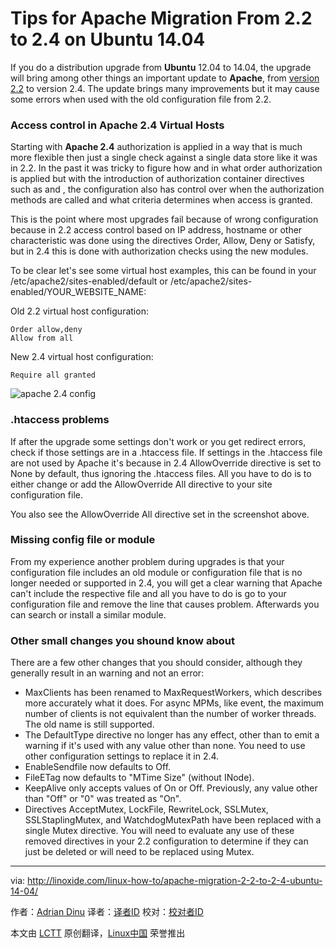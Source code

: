 Tips for Apache Migration From 2.2 to 2.4 on Ubuntu 14.04
================================================================================
If you do a distribution upgrade from **Ubuntu** 12.04 to 14.04, the upgrade will bring among other things an important update to **Apache**, from [version 2.2][1] to version 2.4. The update brings many improvements but it may cause some errors when used with the old configuration file from 2.2.

### Access control in Apache 2.4 Virtual Hosts ###

Starting with **Apache 2.4** authorization is applied in a way that is much more flexible then just a single check against a single data store like it was in 2.2. In the past it was tricky to figure how and in what order authorization is applied but with the introduction of authorization container directives such as and , the configuration also has control over when the authorization methods are called and what criteria determines when access is granted.

This is the point where most upgrades fail because of wrong configuration because in 2.2 access control based on IP address, hostname or other characteristic was done using the directives Order, Allow, Deny or Satisfy, but in 2.4 this is done with authorization checks using the new modules.

To be clear let's see some virtual host examples, this can be found in your /etc/apache2/sites-enabled/default or /etc/apache2/sites-enabled/YOUR_WEBSITE_NAME:

Old 2.2 virtual host configuration:

    Order allow,deny
    Allow from all

New 2.4 virtual host configuration:

    Require all granted

![apache 2.4 config](http://blog.linoxide.com/wp-content/uploads/2014/12/apache-2.4-config.jpg)

### .htaccess problems ###

If after the upgrade some settings don't work or you get redirect errors, check if those settings are in a .htaccess file. If settings in the .htaccess file are not used by Apache it's because in 2.4 AllowOverride directive is set to None by default, thus ignoring the .htaccess files. All you have to do is to either change or add the AllowOverride All directive to your site configuration file.

You also see the AllowOverride All directive set in the screenshot above.

### Missing config file or module ###

From my experience another problem during upgrades is that your configuration file includes an old module or configuration file that is no longer needed or supported in 2.4, you will get a clear warning that Apache can't include the respective file and all you have to do is go to your configuration file and remove the line that causes problem. Afterwards you can search or install a similar module.

### Other small changes you shound know about ###

There are a few other changes that you should consider, although they generally result in an warning and not an error:

- MaxClients has been renamed to MaxRequestWorkers, which describes more accurately what it does. For async MPMs, like event, the maximum number of clients is not equivalent than the number of worker threads. The old name is still supported.
- The DefaultType directive no longer has any effect, other than to emit a warning if it's used with any value other than none. You need to use other configuration settings to replace it in 2.4.
- EnableSendfile now defaults to Off.
- FileETag now defaults to "MTime Size" (without INode).
- KeepAlive only accepts values of On or Off. Previously, any value other than "Off" or "0" was treated as "On".
- Directives AcceptMutex, LockFile, RewriteLock, SSLMutex, SSLStaplingMutex, and WatchdogMutexPath have been replaced with a single Mutex directive. You will need to evaluate any use of these removed directives in your 2.2 configuration to determine if they can just be deleted or will need to be replaced using Mutex.

--------------------------------------------------------------------------------

via: http://linoxide.com/linux-how-to/apache-migration-2-2-to-2-4-ubuntu-14-04/

作者：[Adrian Dinu][a]
译者：[译者ID](https://github.com/译者ID)
校对：[校对者ID](https://github.com/校对者ID)

本文由 [LCTT](https://github.com/LCTT/TranslateProject) 原创翻译，[Linux中国](http://linux.cn/) 荣誉推出

[a]:http://linoxide.com/author/adriand/
[1]:http://httpd.apache.org/docs/2.4/
